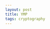 ```yaml
---
layout: post
title: YMP
tags: cryptography
---
```


<script>
// Protocol implementation as per
// https://citeseerx.ist.psu.edu/viewdoc/summary?doi=10.1.1.110.8816
// and
// https://en.wikipedia.org/wiki/Yao%27s_Millionaires%27_problem

function getRandInt(n) {
	return Math.floow(Math.random() * n);
}

function getBit(a, range) {
	// TODO range
	return (a >> n) & 0x1n;
}

function setBit(a, range, val) {
	// TODO implement
}

function leftrot(n, r) {
	// TODO implement
}

var a = 10;
var b = 30;

// key len in OT
var k = 512;
var d = 20;


// Alice
let A = new Array(d);
for (let i = 0; i < d; ++i)
	A[i] = [0n, 0n];

let r = getRandInt(2*k);
let s = getRandInt(k);

for (let i = 0; i < d; ++i) {
	// set parts based on a[i]
	l = 1 - getBit(a, i);
	A[i][l] = setBit(A[i][l], [0, 2*i + 1], rand);
	m = 2*i+2; // TODO check off by one
	A[i][l] = setBit(A[i][l], m+1, 1);
	A[i][l] = setBit(A[i][l], m+1, getBit(a, i));

	// randomize others
	A[i][0] = randomizeBits(A[i][0], [s, k], rand);
	A[i][1] = randomizeBits(A[i][1], [s, k], rand);
}

let S = new Array(d);
for (let i = 0; i < d; ++i)
	S[i] = setBit(0n, [0, k], rand);

ss = S.slice(0, d-1).map(x => getBit(x, [k-2, k-1]));
as = A.slice(0, d).map(x => getBit(x, [k-2, k-1]));
xorval = ss.reduce((acc, x) => acc ^= x, 0x11n);
xorval = as.reduce((acc, x) => acc ^= x, xorval);
S[d-1] = setBit(S[d-1], k-1, xorval & 0x1n);
S[d-1] = setBit(S[d-1], k-2, (xorval >> 1)); // TODO check bit order

for (let i = 0; i < d; ++i) {
	A2[i][0] = leftrot(A[i][0] ^ S[i], r);
	A2[i][1] = leftrot(A[i][1] ^ S[i], r);
}

// Alice does OT of A2[i][0] and A2[i][1]
// Bob receives A2[i][b[i]]

sendS = leftrot(S.reduce((acc, x) => acc ^= x, 0), r);

// TODO Bob's evaluation


console.log(a+b);
console.log(a, b);
console.log(K);
</script>
